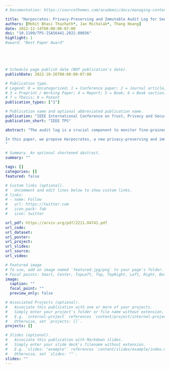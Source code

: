 ```yaml
---
# Documentation: https://sourcethemes.com/academic/docs/managing-content/

title: "Harpocrates: Privacy-Preserving and Immutable Audit Log for Sensitive Data Operations"
authors: [Mohit Bhasi Thazhath*, Jan Michalak*, Thang Hoang]
date: 2022-12-14T00:00:00-07:00
doi: "10.1109/TPS-ISA56441.2022.00036"
highlight: 1
#award: "Best Paper Award"





# Schedule page publish date (NOT publication's date).
publishDate: 2022-10-26T00:00:00-07:00

# Publication type.
# Legend: 0 = Uncategorized; 1 = Conference paper; 2 = Journal article;
# 3 = Preprint / Working Paper; 4 = Report; 5 = Book; 6 = Book section;
# 7 = Thesis; 8 = Patent
publication_types: ["1"]

# Publication name and optional abbreviated publication name.
publication: "IEEE International Conference on Trust, Privacy and Security in Intelligent Systems, and Applications"
publication_short: "IEEE TPS"

abstract: "The audit log is a crucial component to monitor fine-grained operations over sensitive data (e.g., personal, health) for security inspection and assurance. Since such data operations can be highly sensitive, it is vital to ensure that the audit log achieves not only validity and immutability, but also confidentiality against active threats to standard data regulations (e.g., HIPAA) com- pliance. Despite its critical needs, state-of-the-art privacy- preserving audit log schemes (e.g., Ghostor (NSDI’20), Calypso (VLDB’19)) do not fully obtain a high level of privacy, integrity, and immutability simultaneously, in which certain information (e.g., user identities) is still leaked in the log.\\

In this paper, we propose Harpocrates, a new privacy-preserving and immutable audit log scheme. Harpocrates permits data store, share, and access oper- ations to be recorded in the audit log without leaking sen- sitive information (e.g., data identifier, user identity), while permitting the validity of data operations to be publicly verifiable. Harpocrates makes use of blockchain techniques to achieve immutability and avoid a single point of failure, while cryptographic zero-knowledge proofs are harnessed for confidentiality and public verifiability. We analyze the security of our proposed technique and prove that it achieves non-malleability and indistinguishability. We fully implemented Harpocrates and evaluated its performance on a real blockchain system (i.e., Hyperledger Fabric) deployed on a commodity platform (i.e., Amazon EC2). Experimental results demonstrated that Harpocrates is highly scalable and achieves practical performance.
"

# Summary. An optional shortened abstract.
summary: ""

tags: []
categories: []
featured: false

# Custom links (optional).
#   Uncomment and edit lines below to show custom links.
# links:
# - name: Follow
#   url: https://twitter.com
#   icon_pack: fab
#   icon: twitter

url_pdf: https://arxiv.org/pdf/2211.04741.pdf
url_code: 
url_dataset:
url_poster:
url_project:
url_slides: 
url_source:
url_video:

# Featured image
# To use, add an image named `featured.jpg/png` to your page's folder. 
# Focal points: Smart, Center, TopLeft, Top, TopRight, Left, Right, BottomLeft, Bottom, BottomRight.
image:
  caption: ""
  focal_point: ""
  preview_only: false

# Associated Projects (optional).
#   Associate this publication with one or more of your projects.
#   Simply enter your project's folder or file name without extension.
#   E.g. `internal-project` references `content/project/internal-project/index.md`.
#   Otherwise, set `projects: []`.
projects: []

# Slides (optional).
#   Associate this publication with Markdown slides.
#   Simply enter your slide deck's filename without extension.
#   E.g. `slides: "example"` references `content/slides/example/index.md`.
#   Otherwise, set `slides: ""`.
slides: ""
---
```

